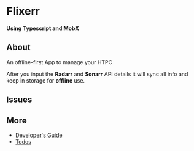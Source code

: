 # Flixerr

**Using Typescript and MobX**

## About

An offline-first App to manage your HTPC

After you input the **Radarr** and **Sonarr** API details it will sync all info and keep in storage for **offline** use.

## Issues

## More

- [Developer's Guide](DEVELOP.md)
- [Todos](TODO.md)
